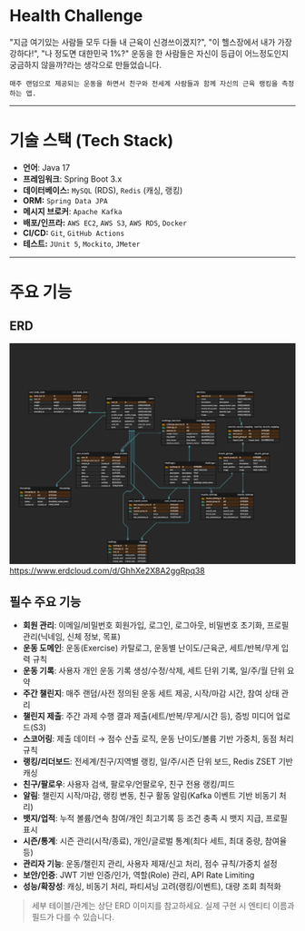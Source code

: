 # Health Challenge
"지금 여기있는 사람들 모두 다들 내 근육이 신경쓰이겠지?", "이 헬스장에서 내가 가장 강하다!", "나 정도면 대한민국 1%?"
운동을 한 사람들은 자신이 등급이 어느정도인지 궁금하지 않을까?라는 생각으로 만들었습니다.

`매주 랜덤으로 제공되는 운동을 하면서 친구와 전세계 사람들과 함께 자신의 근육 랭킹을 측정하는 앱.`

---

# 기술 스택 (Tech Stack)
- **언어**: Java 17
- **프레임워크**: Spring Boot 3.x
- **데이터베이스:** `MySQL` (RDS), `Redis` (캐싱, 랭킹)
- **ORM:** `Spring Data JPA`
- **메시지 브로커**: `Apache Kafka`
- **배포/인프라:** `AWS EC2`, `AWS S3`, `AWS RDS`, `Docker`
- **CI/CD:** `Git`, `GitHub Actions`
- **테스트:** `JUnit 5`, `Mockito`, `JMeter`

---

# 주요 기능
## ERD
![ERD](/img/health%20mate%20v2.png)
https://www.erdcloud.com/d/GhhXe2X8A2ggRpq38

## 필수 주요 기능
- **회원 관리**: 이메일/비밀번호 회원가입, 로그인, 로그아웃, 비밀번호 초기화, 프로필 관리(닉네임, 신체 정보, 목표)
- **운동 도메인**: 운동(Exercise) 카탈로그, 운동별 난이도/근육군, 세트/반복/무게 입력 규칙
- **운동 기록**: 사용자 개인 운동 기록 생성/수정/삭제, 세트 단위 기록, 일/주/월 단위 요약
- **주간 챌린지**: 매주 랜덤/사전 정의된 운동 세트 제공, 시작/마감 시간, 참여 상태 관리
- **챌린지 제출**: 주간 과제 수행 결과 제출(세트/반복/무게/시간 등), 증빙 미디어 업로드(S3)
- **스코어링**: 제출 데이터 → 점수 산출 로직, 운동 난이도/볼륨 기반 가중치, 동점 처리 규칙
- **랭킹/리더보드**: 전세계/친구/지역별 랭킹, 일/주/시즌 단위 보드, Redis ZSET 기반 캐싱
- **친구/팔로우**: 사용자 검색, 팔로우/언팔로우, 친구 전용 랭킹/피드
- **알림**: 챌린지 시작/마감, 랭킹 변동, 친구 활동 알림(Kafka 이벤트 기반 비동기 처리)
- **뱃지/업적**: 누적 볼륨/연속 참여/개인 최고기록 등 조건 충족 시 뱃지 지급, 프로필 표시
- **시즌/통계**: 시즌 관리(시작/종료), 개인/글로벌 통계(최다 세트, 최대 중량, 참여율 등)
- **관리자 기능**: 운동/챌린지 관리, 사용자 제재/신고 처리, 점수 규칙/가중치 설정
- **보안/인증**: JWT 기반 인증/인가, 역할(Role) 관리, API Rate Limiting
- **성능/확장성**: 캐싱, 비동기 처리, 파티셔닝 고려(랭킹/이벤트), 대량 조회 최적화

> 세부 테이블/관계는 상단 ERD 이미지를 참고하세요. 실제 구현 시 엔티티 이름과 필드가 다를 수 있습니다.
